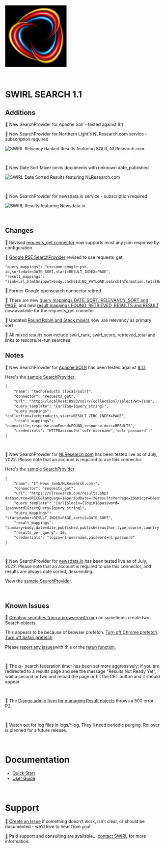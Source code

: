 ![SWIRL Logo](./images/swirl_logo_notext_200.jpg)

<br/>

# SWIRL SEARCH 1.1

## Additions

:small_blue_diamond: New SearchProvider for Apache Solr - tested against 8.1

:small_blue_diamond: New SearchProvider for Northern Light's NLResearch.com service - subscription required

![SWIRL Relvancy Ranked Results featuring SOLR, NLResearch.com](https://raw.githubusercontent.com/sidprobstein/swirl-search/main/docs/images/swirl_results_solr_nlresearch.png) 

<br/>

:small_blue_diamond: New Date Sort Mixer omits documents with unknown date_published

![SWIRL Date Sorted Results featuring NLResearch.com](https://raw.githubusercontent.com/sidprobstein/swirl-search/main/docs/images/swirl_results_date_mixer.png) 

<br/>

:small_blue_diamond: New SearchProvider for newsdata.io service - subscription required

![SWIRL Results featuring Newsdata.io](https://raw.githubusercontent.com/sidprobstein/swirl-search/main/docs/images/swirl_results_newsdata_io.png)

<br/>

## Changes

:small_blue_diamond: Revised [requests_get connector](../swirl/connectors/requests_get.py) now supports most any json response by configuration

:small_blue_diamond: [Google PSE SearchProvider](../SearchProviders/google_pse.json) revised to use requests_get

```
"query_mappings": "cx=some-google-pse-id,sort=date=DATE_SORT,start=RESULT_INDEX=PAGE",
"result_mappings": "link=url,htmlSnippet=body,cacheId,NO_PAYLOAD,searchInformation.totalResults=FOUND,queries.request[0].count=RETRIEVED,items=RESULTS"
```

:small_blue_diamond: Former Google opensearch connector retired

:small_blue_diamond: There are new [query mappings DATE_SORT, RELEVANCY_SORT and PAGE](https://github.com/sidprobstein/swirl-search/wiki/2.-User-Guide#query-mappings), and new [result mappings FOUND, RETRIEVED, RESULTS and RESULT](https://github.com/sidprobstein/swirl-search/wiki/2.-User-Guide#result-mappings) now available for the requests_get connetor

:small_blue_diamond: Updated [Round Robin and Stack mixers](https://github.com/sidprobstein/swirl-search/wiki/2.-User-Guide#mixers) now use relevancy as primary sort

:small_blue_diamond: All mixed results now include swirl_rank, swirl_score, retrieved_total and links to rescore/re-run searches

## Notes

:small_blue_diamond: New SearchProvider for [Apache SOLR](https://solr.apache.org/) has been tested against [8.1.1](https://solr.apache.org/downloads.html). 

Here's the [sample SearchProvider](../SearchProviders/solr_with_auth.json):

```
{
    "name": "techproducts (local/solr)",
    "connector": "requests_get",
    "url": "http://localhost:8983/solr/{collection}/select?wt=json",
    "query_template": "{url}&q={query_string}",
    "query_mappings": "collection=techproducts,start=RESULT_ZERO_INDEX=PAGE",
    "result_mappings": "name=title,response.numFound=FOUND,response.docs=RESULTS",
    "credentials": "HTTPBasicAuth('solr-username','solr-password')"
}
```

<br/>

:small_blue_diamond: New SearchProvider for [NLResearch.com](https://www.nlresearch.com/) has been tested live as of July, 2022. Please note that an account is required to use this connector.

Here's the [sample SearchProvider](../SearchProviders/nlresearch.json):

```
{
    "name": "IT News (web/NLResearch.com)",
    "connector": "requests_get",
    "url": "https://nlresearch.com/results.php?datasource=BRECE&language=1&periodDate=-7&resultsPerPage=10&micpr=0&extended=1&output=json",
    "query_template": "{url}&login={login}&password={password}&textQuery={query_string}",
    "query_mappings": "startNumber=RESULT_INDEX=PAGE,sort=2=DATE_SORT",
    "result_mappings": "summary=body,date=date_published,publisher=author,type,source,country,language,NO_PAYLOAD,header.@attributes.total_documents=FOUND,result_list.result=RESULTS,document=RESULT",
    "results_per_query": 10,
    "credentials": "login=nl-username,password=nl-password"
}
```

<br/>

:small_blue_diamond: New SearchProvider for [newsdata.io](https://www.newsdata.io/) has been tested live as of July, 2022. Please note that an account is required to use this connector, and results are always date sorted, descending.

View the [sample SearchProvider](../SearchProviders/newsdata_api.json).

<br/>

## Known Issues

:small_blue_diamond: [Creating searches from a browser with q=](https://github.com/sidprobstein/swirl-search/wiki/2.-User-Guide#creating-a-search-object-with-a-url-and-qquery_string) can sometimes create two Search objects. 

This appears to be because of browser prefetch. [Turn off Chrome prefetch](https://www.technipages.com/google-chrome-prefetch). [Turn off Safari prefetch](https://stackoverflow.com/questions/29214246/how-to-turn-off-safaris-prefetch-feature)

Please [report any issues](https://github.com/sidprobstein/swirl-search/issues/)with this or the [rerun function](USER_GUIDE.md#re-starting-re-running--re-trying-a-search).

<br/>

:small_blue_diamond: The q= search federation timer has been set more aggressively; if you are redirected to a results page and see the message "Results Not Ready Yet", wait a second or two and reload the page or hit the GET button and it should appear.

<br/>

:small_blue_diamond: The [Django admin form for managing Result objects](http://localhost:8000/admin/swirl/result/) throws a 500 error. P2.

<br/>

:small_blue_diamond: Watch out for log files in logs/*.log. They'll need periodic purging. Rollover is planned for a future release.

<br/>

# Documentation

* [Quick Start](https://github.com/sidprobstein/swirl-search/wiki/1.-Quick-Start)
* [User Guide](https://github.com/sidprobstein/swirl-search/wiki/2.-User-Guide)

<br/>

# Support

:small_blue_diamond: [Create an Issue](https://github.com/sidprobstein/swirl-search/issues) if something doesn't work, isn't clear, or should be documented - we'd love to hear from you!

:small_blue_diamond: Paid support and consulting are available... [contact SWIRL](mailto:swirl@probstein.com) for more information.
